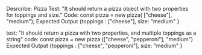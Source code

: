 Desrcribe: Pizza
Test: "It should return a pizza object with two properties for toppings and size."
Code: const pizza = new pizza( ["cheese"], "medium");
Expected Output {toppings : ["cheese"], size: "medium" }

test: "It should return a pizza with two properties, and multiple toppings as a string"
code:  const pizza = new pizza (["cheese", "pepperoni"], "medium")
Expected Output {toppings : ["cheese", "pepperoni"], size: "medium" }